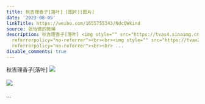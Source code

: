 ```yaml
---
title: 秋吉理香子[落叶] [图片][图片]
date: '2023-08-05'
linkTitle: https://weibo.com/1655755343/NdcQWkind
source: 张怡微的微博
description: 秋吉理香子[落叶] <img style="" src="https://tvax4.sinaimg.cn/large/62b0d24fly1hgm5e59rmzj20u0175h24.jpg"
  referrerpolicy="no-referrer"><br><br><img style="" src="https://tvax2.sinaimg.cn/large/62b0d24fly1hgm5e5w5alj21400u0tiy.jpg"
  referrerpolicy="no-referrer"><br><br> ...
disable_comments: true
---
```

秋吉理香子[落叶] <img style="" src="https://tvax4.sinaimg.cn/large/62b0d24fly1hgm5e59rmzj20u0175h24.jpg" referrerpolicy="no-referrer"><br><br><img style="" src="https://tvax2.sinaimg.cn/large/62b0d24fly1hgm5e5w5alj21400u0tiy.jpg" referrerpolicy="no-referrer"><br><br> ...